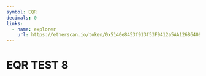 ```yaml
---
symbol: EQR
decimals: 0
links:
  - name: explorer
    url: https://etherscan.io/token/0x5140e8453f913f53F9412a5AA126B64094d54e89
---
```


# EQR TEST 8

